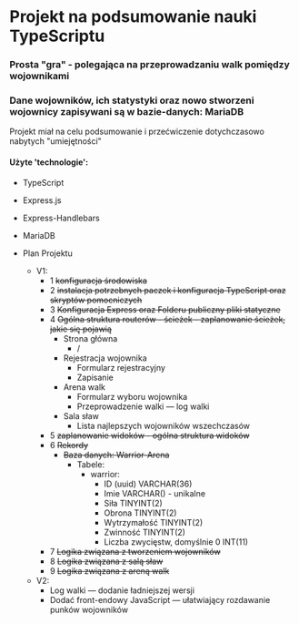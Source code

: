 <h1>Projekt na podsumowanie nauki TypeScriptu</h1>
<h3>Prosta "gra" - polegająca na przeprowadzaniu walk pomiędzy wojownikami</h3>
<h3>Dane wojowników, ich statystyki oraz nowo stworzeni wojownicy zapisywani są w bazie-danych: MariaDB </h3>

<p>Projekt miał na celu podsumowanie i przećwiczenie dotychczasowo nabytych "umiejętności"</p>
<h4>Użyte 'technologie':</h4>

- TypeScript
- Express.js
- Express-Handlebars
- MariaDB

- Plan Projektu
    - V1:
        - 1 ~~konfiguracja środowiska~~
        - 2 ~~instalacja potrzebnych paczek i konfiguracja TypeScript oraz skryptów pomocniczych~~
        - 3 ~~Konfiguracja Express oraz Folderu publiczny pliki statyczne~~
        - 4 ~~Ogólna struktura routerów - ścieżek - zaplanowanie ścieżek, jakie się pojawią~~
            - Strona główna
                - /
            - Rejestracja wojownika
                - Formularz rejestracyjny
                - Zapisanie
            - Arena walk
                - Formularz wyboru wojownika
                - Przeprowadzenie walki — log walki
            - Sala sław
                - Lista najlepszych wojowników wszechczasów
        - 5 ~~zaplanowanie widoków - ogólna struktura widoków~~
        - 6 ~~Rekordy~~
            - ~~Baza danych: Warrior-Arena~~
                - Tabele:
                    - warrior:
                        - ID (uuid) VARCHAR(36)
                        - Imie VARCHAR() - unikalne
                        - Siła TINYINT(2)
                        - Obrona TINYINT(2)
                        - Wytrzymałość TINYINT(2)
                        - Zwinność TINYINT(2)
                        - Liczba zwycięstw, domyślnie 0 INT(11)
        - 7 ~~Logika związana z tworzeniem wojowników~~
        - 8 ~~Logika związana z salą sław~~
        - 9 ~~Logika związana z areną walk~~
    - V2:
        - Log walki — dodanie ładniejszej wersji
        - Dodać front-endowy JavaScript — ułatwiający rozdawanie punków wojowników
